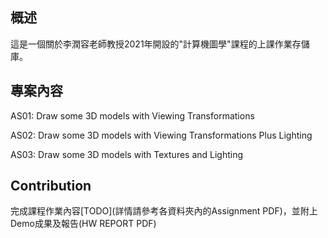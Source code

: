 概述
---

這是一個關於李潤容老師教授2021年開設的"計算機圖學"課程的上課作業存儲庫。

專案內容
---

AS01: Draw some 3D models with Viewing Transformations  

AS02: Draw some 3D models with Viewing Transformations Plus Lighting  

AS03: Draw some 3D models with Textures and Lighting


Contribution
---

完成課程作業內容[TODO](詳情請參考各資料夾內的Assignment PDF)，並附上Demo成果及報告(HW REPORT PDF)
